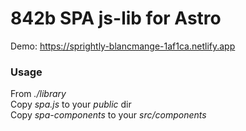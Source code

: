 # 842b SPA js-lib for Astro

Demo: https://sprightly-blancmange-1af1ca.netlify.app

### Usage
From *./library*\
Copy *spa.js* to your *public* dir\
Copy *spa-components* to your *src/components*

